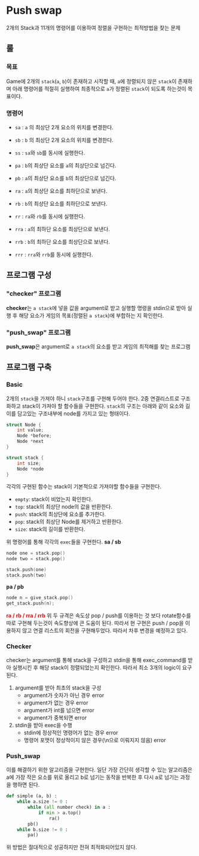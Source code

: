 # Push swap

2개의 Stack과 11개의 명령어를 이용하여 정렬을 구현하는 최적방법을 찾는 문제

## 룰

### 목표
Game에 2개의 `stack`(`a`, `b`)이 존재하고 시작할 때, `a`에 정렬되지 않은 `stack`이 존재하며 아래 명령어를 적절히 실행하여 최종적으로 `a`가 정렬된 `stack`이 되도록 하는것이 목표이다.

### 명령어
- `sa` : `a` 의 최상단 2개 요소의 위치를 변경한다.
- `sb` : `b` 의 최상단 2개 요소의 위치를 변경한다.
- `ss` : `sa`와 `sb`를 동시에 실행한다.

- `pa` : `b`의 최상단 요소를 `a`의 최상단으로 넘긴다.
- `pb` : `a`의 최상단 요소를 `b`의 최상단으로 넘긴다.

- `ra` : `a`의 최상단 요소를 최하단으로 보낸다.
- `rb` : `b`의 최상단 요소를 최하단으로 보낸다.
- `rr` : `ra`와 `rb`를 동시에 실행한다.

- `rra` : `a`의 최하단 요소를 최상단으로 보낸다.
- `rrb` : `b`의 최하단 요소를 최상단으로 보낸다.
- `rrr` : `rra`와 `rrb`를 동시에 실행한다.

## 프로그램 구성
### "checker" 프로그램
**checker**는 `a stack`에 넣을 값을 argument로 받고 실행할 명령을 stdin으로 받아 실행 후 해당 요소가 게임의 목표(정렬된 `a stack`)에 부합하는 지 확인한다.

### "push_swap" 프로그램
**push_swap**은 argument로 `a stack`의 요소를 받고 게임의 최적해를 찾는 프로그램

## 프로그램 구축
### Basic
2개의 `stack`을 가져야 하니 `stack`구조를 구현해 두어야 한다. 2중 연결리스트로 구조화하고 stack이 가져야 할 함수들을 구현한다.
`stack`의 구조는 아래와 같이 요소와 길이를 담고있는 구조내부에 node를 가지고 있는 형태이다.
```cpp
struct Node {
    int value;
    Node *before;
    Node *next
}

struct stack {
    int size;
    Node *node
}
```

각각의 구현된 함수는 stack이 기본적으로 가져야할 함수들을 구현한다. 
 - `empty`: stack이 비었는지 확인한다.
 - `top`: stack의 최상단 node의 값을 반환한다.
 - `push`: stack의 최상단에 요소를 추가한다.
 - `pop`: stack의 최상단 Node를 제거하고 반환한다.
 - `size`: stack의 길이를 반환한다.

위 명령어를 통해 각각의 `exec`들을 구현한다.
**sa / sb**
```cpp
node one = stack.pop()
node two = stack.pop()

stack.push(one)
stack.push(two)
```

**pa / pb**
```cpp
node n = give_stack.pop()
get_stack.push(n);
```

<span style="color:red">**ra / rb / rra / rrb**</span>
위 두 규격은 속도상 pop / push를 이용하는 것 보다 rotate함수를 따로 구현해 두는것이 속도향상에 큰 도움이 된다. 따라서 현 구현은 push / pop을 이용하지 않고 연결 리스트의 회전을 구현해두었다. 따라서 차후 변경을 예정하고 있다.

### Checker

checker는 argument를 통해 stack을 구성하고 stdin을 통해 exec_command를 받아 실행시킨 후 해당 stack이 정렬되었는지 확인한다.
따라서 최소 3개의 logic이 요구된다.

1. argument를 받아 최초의 stack을 구성
    - argument가 숫자가 아닌 경우 error
    - argument가 없는 경우 error
    - argument가 int를 넘으면 error
    - argument가 중복되면 error
2. stdin을 받아 exec을 수행
    - stdin에 정상적인 명령어가 없는 경우 error
    - 명령어 포맷이 정상적이지 않은 경우(\n으로 이뤄지지 않음) error

### Push_swap

이를 해결하기 위한 알고리즘을 구현한다. 일단 가장 간단히 생각할 수 있는 알고리즘은 a에 가장 작은 요소를 위로 올리고 b로 넘기는 동작을 반복한 후 다시 a로 넘기는 과정을 행하면 된다.

```python
def simple (a, b) :
    while a.size != 0 :
        while (all number check) in a :
            if min > a.top()
                ra()
        pb()
    while b.size != 0 :
        pa()
```

위 방법은 절대적으로 성공하지만 전혀 최적화되어있지 않다.